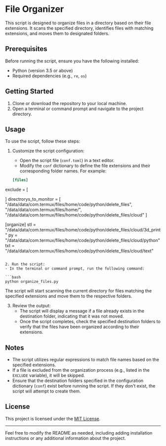 # File Organizer

This script is designed to organize files in a directory based on their file extensions. It scans the specified directory, identifies files with matching extensions, and moves them to designated folders.

## Prerequisites

Before running the script, ensure you have the following installed:

- Python (version 3.5 or above)
- Required dependencies (e.g., `re`, `os`)

## Getting Started

1. Clone or download the repository to your local machine.
2. Open a terminal or command prompt and navigate to the project directory.

## Usage

To use the script, follow these steps:

1. Customize the script configuration:
   - Open the script file (`conf.toml`) in a text editor.
   - Modify the `conf` dictionary to define the file extensions and their corresponding folder names. For example:
   
   ```toml
   [files]
exclude = [

]
directrorys_to_monitor = [
"/data/data/com.termux/files/home/code/python/delete_files",
"/data/data/com.termux/files/home/",
"/data/data/com.termux/files/home/code/python/delete_files/cloud"
]

[organize]
stl = "/data/data/com.termux/files/home/code/python/delete_files/cloud/3d_print"
py = "/data/data/com.termux/files/home/code/python/delete_files/cloud/python"
txt = "/data/data/com.termux/files/home/code/python/delete_files/cloud/text"
   ```
   
2. Run the script:
   - In the terminal or command prompt, run the following command:
   
   ```bash
   python organize_files.py
   ```
   
   The script will start scanning the current directory for files matching the specified extensions and move them to the respective folders.
   
3. Review the output:
   - The script will display a message if a file already exists in the destination folder, indicating that it was not moved.
   - Once the script completes, check the specified destination folders to verify that the files have been organized according to their extensions.

## Notes

- The script utilizes regular expressions to match file names based on the specified extensions.
- If a file is excluded from the organization process (e.g., listed in the `EXCLUDE` variable), it will be skipped.
- Ensure that the destination folders specified in the configuration dictionary (`conf`) exist before running the script. If they don't exist, the script will attempt to create them.

## License

This project is licensed under the [MIT License](LICENSE).

---

Feel free to modify the README as needed, including adding installation instructions or any additional information about the project.
